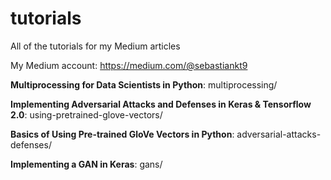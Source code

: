 # tutorials
All of the tutorials for my Medium articles

My Medium account: https://medium.com/@sebastiankt9

**Multiprocessing for Data Scientists in Python**: multiprocessing/

**Implementing Adversarial Attacks and Defenses in Keras & Tensorflow 2.0**: using-pretrained-glove-vectors/

**Basics of Using Pre-trained GloVe Vectors in Python**: adversarial-attacks-defenses/

**Implementing a GAN in Keras**: gans/
